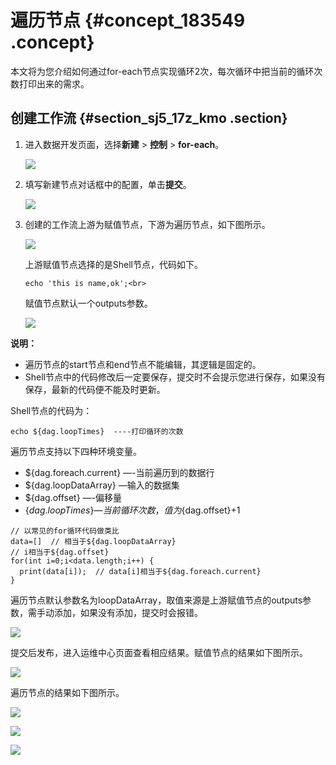 # 遍历节点 {#concept_183549 .concept}

本文将为您介绍如何通过for-each节点实现循环2次，每次循环中把当前的循环次数打印出来的需求。

## 创建工作流 {#section_sj5_17z_kmo .section}

1.  进入数据开发页面，选择**新建** \> **控制** \> **for-each**。

    ![](http://static-aliyun-doc.oss-cn-hangzhou.aliyuncs.com/assets/img/157612/155808074744372_zh-CN.png)

2.  填写新建节点对话框中的配置，单击**提交**。

    ![](http://static-aliyun-doc.oss-cn-hangzhou.aliyuncs.com/assets/img/157612/155808074744376_zh-CN.png)

3.  创建的工作流上游为赋值节点，下游为遍历节点，如下图所示。

    ![](http://static-aliyun-doc.oss-cn-hangzhou.aliyuncs.com/assets/img/157612/155808074744381_zh-CN.png)

    上游赋值节点选择的是Shell节点，代码如下。

    ``` {#codeblock_9ye_wvg_5xb}
    echo 'this is name,ok';<br>
    ```

    赋值节点默认一个outputs参数。

    ![](http://static-aliyun-doc.oss-cn-hangzhou.aliyuncs.com/assets/img/157612/155808074744385_zh-CN.png)


**说明：** 

-   遍历节点的start节点和end节点不能编辑，其逻辑是固定的。
-   Shell节点中的代码修改后一定要保存，提交时不会提示您进行保存，如果没有保存，最新的代码便不能及时更新。

Shell节点的代码为：

``` {#codeblock_q7w_51t_ksy}
echo ${dag.loopTimes}  ----打印循环的次数
```

遍历节点支持以下四种环境变量。

-   $\{dag.foreach.current\} —-当前遍历到的数据行
-   $\{dag.loopDataArray\} —输入的数据集
-   $\{dag.offset\} —-偏移量
-   $\{dag.loopTimes\} —当前循环次数，值为$\{dag.offset\}+1

``` {#codeblock_e20_ayj_czj}
// 以常见的for循环代码做类比
data=[]  // 相当于${dag.loopDataArray}
// i相当于${dag.offset}
for(int i=0;i<data.length;i++) {
  print(data[i]);  // data[i]相当于${dag.foreach.current}
}
```

遍历节点默认参数名为loopDataArray，取值来源是上游赋值节点的outputs参数，需手动添加，如果没有添加，提交时会报错。

![](http://static-aliyun-doc.oss-cn-hangzhou.aliyuncs.com/assets/img/157612/155808074744387_zh-CN.png)

提交后发布，进入运维中心页面查看相应结果。赋值节点的结果如下图所示。

![](http://static-aliyun-doc.oss-cn-hangzhou.aliyuncs.com/assets/img/157612/155808074744388_zh-CN.png)

遍历节点的结果如下图所示。

![](http://static-aliyun-doc.oss-cn-hangzhou.aliyuncs.com/assets/img/157612/155808074744389_zh-CN.png)

![](http://static-aliyun-doc.oss-cn-hangzhou.aliyuncs.com/assets/img/157612/155808074744391_zh-CN.png)

![](http://static-aliyun-doc.oss-cn-hangzhou.aliyuncs.com/assets/img/157612/155808074744392_zh-CN.png)

